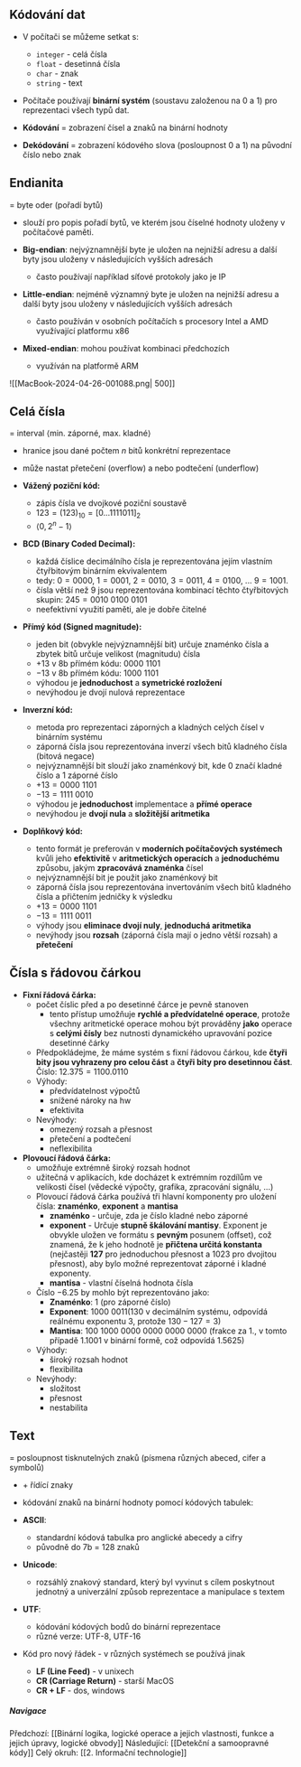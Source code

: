 ## Kódování dat
- V počítači se můžeme setkat s:
	- `integer` - celá čísla
	- `float` - desetinná čísla
	- `char` - znak
	- `string` - text

- Počítače používají **binární systém** (soustavu založenou na 0 a 1) pro reprezentaci všech typů dat.
- **Kódování** = zobrazení čísel a znaků na binární hodnoty
- **Dekódování** = zobrazení kódového slova (posloupnost 0 a 1) na původní číslo nebo znak

## Endianita
= byte oder (pořadí bytů)
- slouží pro popis pořadí bytů, ve kterém jsou číselné hodnoty uloženy v počítačové paměti.

- **Big-endian**: nejvýznamnější byte je uložen na nejnižší adresu a další byty jsou uloženy v následujících vyšších adresách
	- často používají například síťové protokoly jako je IP
- **Little-endian**: nejméně významný byte je uložen na nejnižší adresu a další byty jsou uloženy v následujících vyšších adresách
	- často používán v osobních počítačích s procesory Intel a AMD využívající platformu x86
- **Mixed-endian**: mohou používat kombinaci předchozích
	- využíván na platformě ARM

![[MacBook-2024-04-26-001088.png| 500]]

## Celá čísla
= interval ⟨min. záporné, max. kladné⟩
- hranice jsou dané počtem $n$ bitů konkrétní reprezentace
- může nastat přetečení (overflow) a nebo podtečení (underflow)

- **Vážený poziční kód:**
	- zápis čísla ve dvojkové poziční soustavě
	- $123 = (123)_{10} = [0...1111011]_{2}$
	- $⟨0, 2^{n}-1⟩$
- **BCD (Binary Coded Decimal):**
	- každá číslice decimálního čísla je reprezentována jejím vlastním čtyřbitovým binárním ekvivalentem
	- tedy: $0 = 0000$, $1 = 0001$, $2 = 0010$, $3 = 0011$, $4 = 0100$, ... $9 = 1001$.
	- čísla větší než $9$ jsou reprezentována kombinací těchto čtyřbitových skupin: $245 = 0010\ 0100\ 0101$
	- neefektivní využití paměti, ale je dobře čitelné
- **Přímý kód (Signed magnitude):**
	- jeden bit (obvykle nejvýznamnější bit) určuje znaménko čísla a zbytek bitů určuje velikost (magnitudu) čísla
	- $+13$ v 8b přímém kódu: $0000\ 1101$
	- $-13$ v 8b přímém kódu: $1000\ 1101$
	- výhodou je **jednoduchost** a **symetrické rozložení**
	- nevýhodou je dvojí nulová reprezentace
- **Inverzní kód:**
	- metoda pro reprezentaci záporných a kladných celých čísel v binárním systému
	- záporná čísla jsou reprezentována inverzí všech bitů kladného čísla (bitová negace)
	- nejvýznamnější bit slouží jako znaménkový bit, kde 0 značí kladné číslo a 1 záporné číslo
	- $+13 = 0000\ 1101$
	- $-13 = 1111\ 0010$
	- výhodou je **jednoduchost** implementace a **přímé operace**
	- nevýhodou je **dvojí nula** a **složitější aritmetika**
- **Doplňkový kód:**
	- tento formát je preferován v **moderních počítačových systémech** kvůli jeho **efektivitě** v **aritmetických operacích** a **jednoduchému** způsobu, jakým **zpracovává znaménka** čísel
	- nejvýznamnější bit je použit jako znaménkový bit
	- záporná čísla jsou reprezentována invertováním všech bitů kladného čísla a přičtením jedničky k výsledku
	- $+13 = 0000\ 1101$
	- $-13 = 1111\ 0011$
	- výhody jsou **eliminace dvojí nuly**, **jednoduchá aritmetika**
	- nevýhody jsou **rozsah** (záporná čísla mají o jedno větší rozsah) a **přetečení** 

## Čísla s řádovou čárkou
- **Fixní řádová čárka:**
	- počet číslic před a po desetinné čárce je pevně stanoven
		- tento přístup umožňuje **rychlé a předvídatelné operace**, protože všechny aritmetické operace mohou být prováděny **jako** operace s **celými čísly** bez nutnosti dynamického upravování pozice desetinné čárky
	- Předpokládejme, že máme systém s fixní řádovou čárkou, kde **čtyři bity jsou vyhrazeny pro celou část** a **čtyři bity pro desetinnou část**. Číslo: $12.375 = 1100.0110$
	- Výhody:
		- předvídatelnost výpočtů
		- snížené nároky na hw
		- efektivita
	- Nevýhody:
		- omezený rozsah a přesnost
		- přetečení a podtečení
		- neflexibilita
- **Plovoucí řádová čárka:**
	- umožňuje extrémně široký rozsah hodnot
	- užitečná v aplikacích, kde docházet k extrémním rozdílům ve velikosti čísel (vědecké výpočty, grafika, zpracování signálu, ...)
	- Plovoucí řádová čárka používá tři hlavní komponenty pro uložení čísla: **znaménko**, **exponent** a **mantisa**
		- **znaménko** - určuje, zda je číslo kladné nebo záporné
		- **exponent** - Určuje **stupně škálování mantisy**. Exponent je obvykle uložen ve formátu s **pevným** posunem (offset), což znamená, že k jeho hodnotě je **přičtena určitá konstanta** (nejčastěji **127** pro jednoduchou přesnost a 1023 pro dvojitou přesnost), aby bylo možné reprezentovat záporné i kladné exponenty.
		- **mantisa** - vlastní číselná hodnota čísla
	- Číslo $-6.25$ by mohlo být reprezentováno jako:
		- **Znaménko**: $1$ (pro záporné číslo)
		- **Exponent**: $1000\ 0011$($130$ v decimálním systému, odpovídá reálnému exponentu $3$, protože $130-127=3$)
		- **Mantisa**: $100\ 1000\ 0000\ 0000\ 0000\ 0000$ (frakce za 1., v tomto případě 1.1001 v binární formě, což odpovídá 1.5625)
	- Výhody:
		- široký rozsah hodnot
		- flexibilita
	- Nevýhody:
		- složitost
		- přesnost
		- nestabilita

## Text
= posloupnost tisknutelných znaků (písmena různých abeced, cifer a symbolů)
+ \+ řídící znaky
- kódování znaků na binární hodnoty pomocí kódových tabulek:
- **ASCII**: 
	- standardní kódová tabulka pro anglické abecedy a cifry
	- původně do $7$b = $128$ znaků
- **Unicode**: 
	- rozsáhlý znakový standard, který byl vyvinut s cílem poskytnout jednotný a univerzální způsob reprezentace a manipulace s textem
- **UTF**:
	- kódování kódových bodů do binární reprezentace 
	- různé verze: UTF-8, UTF-16

- Kód pro nový řádek - v různých systémech se používá jinak
	- **LF (Line Feed)** - v unixech
	- **CR (Carriage Return)** - starší MacOS
	- **CR + LF** - dos, windows

##### Navigace
Předchozí:  [[Binární logika, logické operace a jejich vlastnosti, funkce a jejich úpravy, logické obvody]]
Následující: [[Detekční a samoopravné kódy]]
Celý okruh: [[2. Informační technologie]]
